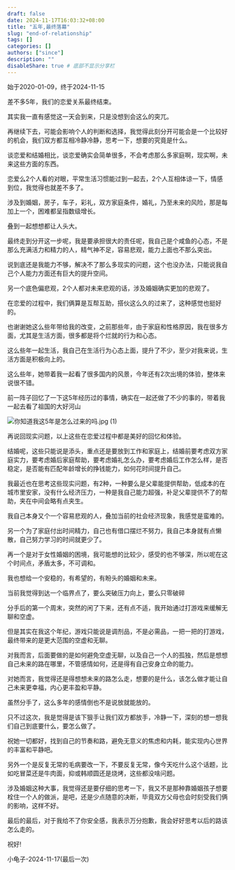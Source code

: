 ```yaml
---
draft: false
date: 2024-11-17T16:03:32+08:00
title: "五年,最终落幕"
slug: "end-of-relationship" 
tags: []
categories: []
authors: ["since"]
description: ""
disableShare: true # 底部不显示分享栏
---
```


始于2020-01-09，终于2024-11-15



差不多5年，我们的恋爱关系最终结束。



其实我一直有感觉这一天会到来，只是没想到会这么的突兀。



再继续下去，可能会影响个人的判断和选择，我觉得此刻分开可能会是一个比较好的机会，我们双方都互相冷静冷静，思考一下，想要的究竟是什么。



谈恋爱和结婚相比，谈恋爱确实会简单很多，不会考虑那么多家庭啊，现实啊，未来这些方面的东西。



恋爱么2个人看的对眼，平常生活习惯能过到一起去，2个人互相体谅一下，情感到位，我觉得也就差不多了。



涉及到婚姻，房子，车子，彩礼，双方家庭条件，婚礼，乃至未来的风险，那是每加上一个，困难都呈指数级增长。



叠到一起想想都让人头大。



最终走到分开这一步呢，我是要承担很大的责任呢，我自己是个咸鱼的心态，不是那么充满活力和精力的人，精气神不足，容易悲观，能力上面也不那么突出。



说到底还是我能力不够，解决不了那么多现实的问题，这个也没办法，只能说我自己个人能力方面还有巨大的提升空间。



另一个底色偏悲观，2个人都对未来悲观的话，涉及婚姻确实更加的悲观了。



在恋爱的过程中，我们俩算是互帮互助，搭伙这么久的过来了，这种感觉也挺好的。



也谢谢她这么些年带给我的改变，之前那些年，由于家庭和性格原因，我在很多方面，尤其是生活方面，很多都是将个烂就的行为和心态。



这么些年一起生活，我自己在生活行为心态上面，提升了不少，至少对我来说，生活方面是积极向上的。



这么些年，她带着我一起看了很多国内的风景，今年还有2次出境的体验，整体来说很不错。



前一阵子回忆了一下这5年经历过的事情，确实在一起还做了不少的事的，带着我一起去看了祖国的大好河山

![你知道我这5年是怎么过来的吗.jpg (1)](https://cdn.jsdelivr.net/gh/thend03/mdPic/picGo/202411171621680.png)



再说回现实问题，以上这些在恋爱过程中都是美好的回忆和体验。



结婚呢，这些只能说是添头，重点还是要放到工作和家庭上，结婚前要考虑双方家庭实力，要考虑婚后家庭帮助，要考虑婚礼怎么办，要考虑婚后工作怎么样，是否稳定，是否能有匹配年龄增长的挣钱能力，如何花时间提升自己。



我最近也在思考这些现实问题，有2种，一种要么是父辈能提供帮助，低成本的在城市里安家，没有什么经济压力，一种是我自己能力超强，补足父辈提供不了的帮助，夹在中间会略有点夹生。



我自己本身又个一个容易悲观的人，叠加当前的社会经济现象，我感觉是蛮难的。



另一个为了家庭付出时间精力，自己也有借口摆烂不努力，我自己本身就有点懒散，自己努力学习的时间就更少了。



再一个是对于女性婚姻的困境，我可能想的比较少，感受的也不够深，所以呢在这个时间点，矛盾太多，不可调和。



我也想给一个安稳的，有希望的，有盼头的婚姻和未来。



当前我觉得到达一个临界点了，要么突破压力向上，要么只零破碎



分手后的第一个周末，突然的闲了下来，还有点不适，我开始通过打游戏来缓解无聊和空虚。



但是其实在我这个年纪，游戏只能说是调剂品，不是必需品，一把一把的打游戏，最终带来的是更大范围的空虚和无聊。



对我而言，后面要做的是如何避免空虚无聊，以及自己一个人的孤独，然后是想想自己未来的路在哪里，不管感情如何，还是得有自己安身立命的能力。



对她而言，我觉得还是得想想未来的路怎么走，想要的是什么，该怎么做才能让自己未来更幸福，内心更丰盈和平静。



虽然分手了，这么多年的感情倒也不是说放就能放的。



只不过这次，我是觉得是该下狠手让我们双方都放手，冷静一下，深刻的想一想我们自己到底要什么，要怎么做了。



祝她一切都好，找到自己的节奏和路，避免无意义的焦虑和内耗，能实现内心世界的丰富和平静吧。



另外一个是反复无常的毛病要改一下，不要反复无常，像今天吃什么这个话题，比如吃冒菜还是牛肉面，抑或韩顺圆还是烧烤，这些都没啥问题。



涉及婚姻这种大事，我觉得还是要仔细的思考一下，我又不是那种靠婚姻孩子想要栓住一个人的做派，是吧，还是少点随意的决断，毕竟双方父母也会时刻受我们俩的影响，这样不好。



最后的最后，对于我给不了你安全感，我表示万分抱歉，我会好好思考以后的路该怎么走的。



祝好!



小龟子-2024-11-17(最后一次)











